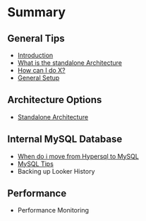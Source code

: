 # Summary

## General Tips

* [Introduction](README.md)
* [What is the standalone Architecture](first-question.md)
* [How can I do X?](second-question.md)
* [General Setup](general-setup.md)

## Architecture Options

* [Standalone Architecture](standalone-architecture.md)

## Internal MySQL Database

* [When do i move from Hypersql to MySQL](internal-mysql-database/when-do-i-move-from-hypersql-to-mysql.md)
* [MySQL Tips](mysql-tips.md)
* Backing up Looker History

## Performance

* Performance Monitoring

